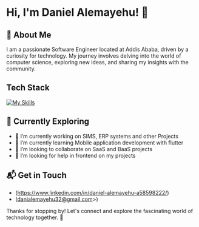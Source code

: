 # Hi, I'm Daniel Alemayehu! 👋

## 🚀 About Me

I am a passionate Software Engineer located at Addis Ababa, driven by a curiosity for technology. My journey involves delving into the world of computer science, exploring new ideas, and sharing my insights with the community.

## Tech Stack
[![My Skills](https://skillicons.dev/icons?i=c,cpp,js,html,css,nodejs,expressjs,nest,postgresql,mysql,mongodb,php,java,flutter)](https://skillicons.dev)

## 🌱 Currently Exploring

- 🔭 I’m currently working on SIMS, ERP systems and other Projects
- 🌱 I’m currently learning Mobile application development with flutter
- 👯 I’m looking to collaborate on SaaS and BaaS projects
- 🤔 I’m looking for help in frontend on my projects

## 📬 Get in Touch

- (https://www.linkedin.com/in/daniel-alemayehu-a58598222/)
- (danialemayehu32@gmail.com>)



Thanks for stopping by! Let's connect and explore the fascinating world of technology together. 🚀

